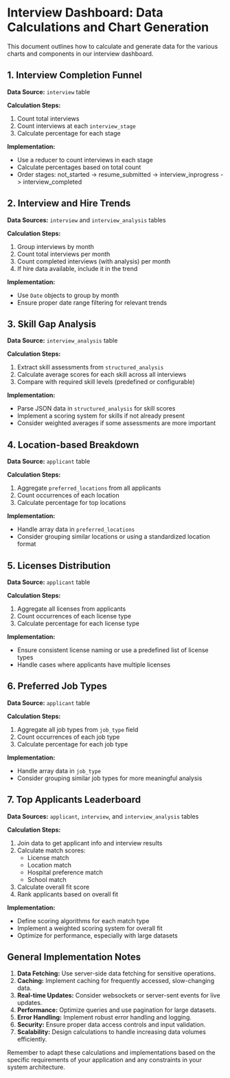 # Interview Dashboard: Data Calculations and Chart Generation

This document outlines how to calculate and generate data for the various charts and components in our interview dashboard.

## 1. Interview Completion Funnel

**Data Source:** `interview` table

**Calculation Steps:**

1. Count total interviews
2. Count interviews at each `interview_stage`
3. Calculate percentage for each stage

**Implementation:**

- Use a reducer to count interviews in each stage
- Calculate percentages based on total count
- Order stages: not_started -> resume_submitted -> interview_inprogress -> interview_completed

## 2. Interview and Hire Trends

**Data Sources:** `interview` and `interview_analysis` tables

**Calculation Steps:**

1. Group interviews by month
2. Count total interviews per month
3. Count completed interviews (with analysis) per month
4. If hire data available, include it in the trend

**Implementation:**

- Use `Date` objects to group by month
- Ensure proper date range filtering for relevant trends

## 3. Skill Gap Analysis

**Data Source:** `interview_analysis` table

**Calculation Steps:**

1. Extract skill assessments from `structured_analysis`
2. Calculate average scores for each skill across all interviews
3. Compare with required skill levels (predefined or configurable)

**Implementation:**

- Parse JSON data in `structured_analysis` for skill scores
- Implement a scoring system for skills if not already present
- Consider weighted averages if some assessments are more important

## 4. Location-based Breakdown

**Data Source:** `applicant` table

**Calculation Steps:**

1. Aggregate `preferred_locations` from all applicants
2. Count occurrences of each location
3. Calculate percentage for top locations

**Implementation:**

- Handle array data in `preferred_locations`
- Consider grouping similar locations or using a standardized location format

## 5. Licenses Distribution

**Data Source:** `applicant` table

**Calculation Steps:**

1. Aggregate all licenses from applicants
2. Count occurrences of each license type
3. Calculate percentage for each license type

**Implementation:**

- Ensure consistent license naming or use a predefined list of license types
- Handle cases where applicants have multiple licenses

## 6. Preferred Job Types

**Data Source:** `applicant` table

**Calculation Steps:**

1. Aggregate all job types from `job_type` field
2. Count occurrences of each job type
3. Calculate percentage for each job type

**Implementation:**

- Handle array data in `job_type`
- Consider grouping similar job types for more meaningful analysis

## 7. Top Applicants Leaderboard

**Data Sources:** `applicant`, `interview`, and `interview_analysis` tables

**Calculation Steps:**

1. Join data to get applicant info and interview results
2. Calculate match scores:
   - License match
   - Location match
   - Hospital preference match
   - School match
3. Calculate overall fit score
4. Rank applicants based on overall fit

**Implementation:**

- Define scoring algorithms for each match type
- Implement a weighted scoring system for overall fit
- Optimize for performance, especially with large datasets

## General Implementation Notes

1. **Data Fetching:** Use server-side data fetching for sensitive operations.
2. **Caching:** Implement caching for frequently accessed, slow-changing data.
3. **Real-time Updates:** Consider websockets or server-sent events for live updates.
4. **Performance:** Optimize queries and use pagination for large datasets.
5. **Error Handling:** Implement robust error handling and logging.
6. **Security:** Ensure proper data access controls and input validation.
7. **Scalability:** Design calculations to handle increasing data volumes efficiently.

Remember to adapt these calculations and implementations based on the specific requirements of your application and any constraints in your system architecture.
